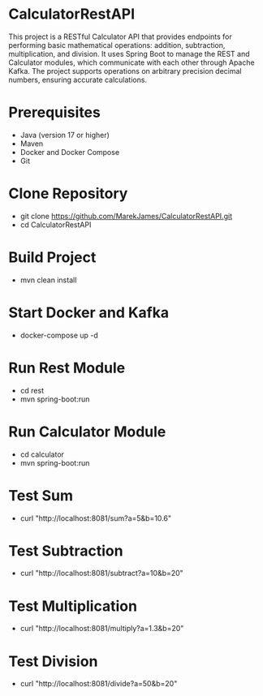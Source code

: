 # CalculatorRestAPI
This project is a RESTful Calculator API that provides endpoints for performing basic mathematical operations: addition, subtraction, multiplication, and division. It uses Spring Boot to manage the REST and Calculator modules, which communicate with each other through Apache Kafka. The project supports operations on arbitrary precision decimal numbers, ensuring accurate calculations.

# Prerequisites
- Java (version 17 or higher)
- Maven
- Docker and Docker Compose
- Git

# Clone Repository
- git clone https://github.com/MarekJames/CalculatorRestAPI.git
- cd CalculatorRestAPI

# Build Project
- mvn clean install

# Start Docker and Kafka
- docker-compose up -d

# Run Rest Module
- cd rest
- mvn spring-boot:run

# Run Calculator Module
- cd calculator
- mvn spring-boot:run

# Test Sum
- curl "http://localhost:8081/sum?a=5&b=10.6" 

# Test Subtraction
- curl "http://localhost:8081/subtract?a=10&b=20"

# Test Multiplication
- curl "http://localhost:8081/multiply?a=1.3&b=20"

# Test Division
- curl "http://localhost:8081/divide?a=50&b=20"


